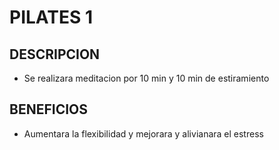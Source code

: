# PILATES 1
## DESCRIPCION
- Se realizara meditacion por 10 min y 10 min de estiramiento
## BENEFICIOS
- Aumentara la flexibilidad y mejorara y alivianara el estress
